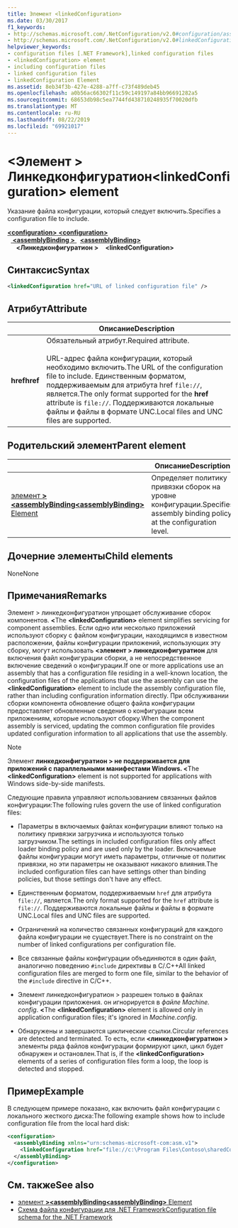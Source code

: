 ```yaml
---
title: Элемент <linkedConfiguration>
ms.date: 03/30/2017
f1_keywords:
- http://schemas.microsoft.com/.NetConfiguration/v2.0#configuration/assemblyBinding/linkedConfiguration
- http://schemas.microsoft.com/.NetConfiguration/v2.0#linkedConfiguration
helpviewer_keywords:
- configuration files [.NET Framework],linked configuration files
- <linkedConfiguration> element
- including configuration files
- linked configuration files
- linkedConfiguration Element
ms.assetid: 8eb34f3b-427e-4288-a7ff-c73f489deb45
ms.openlocfilehash: a0b56ac66302f11c59c149197a84bb96691282a5
ms.sourcegitcommit: 68653db98c5ea7744fd438710248935f70020dfb
ms.translationtype: MT
ms.contentlocale: ru-RU
ms.lasthandoff: 08/22/2019
ms.locfileid: "69921017"
---
```

# <a name="linkedconfiguration-element"></a><span data-ttu-id="03715-102">\<Элемент > Линкедконфигуратион</span><span class="sxs-lookup"><span data-stu-id="03715-102">\<linkedConfiguration> element</span></span>

<span data-ttu-id="03715-103">Указание файла конфигурации, который следует включить.</span><span class="sxs-lookup"><span data-stu-id="03715-103">Specifies a configuration file to include.</span></span>

<span data-ttu-id="03715-104">[ **\<configuration>** ](configuration-element.md) </span><span class="sxs-lookup"><span data-stu-id="03715-104">[**\<configuration>**](configuration-element.md) </span></span>  
<span data-ttu-id="03715-105">&nbsp;&nbsp;[ **\<assemblyBinding >** ](assemblybinding-element-for-configuration.md) </span><span class="sxs-lookup"><span data-stu-id="03715-105">&nbsp;&nbsp;[**\<assemblyBinding>**](assemblybinding-element-for-configuration.md) </span></span>  
<span data-ttu-id="03715-106">&nbsp;&nbsp;&nbsp;&nbsp; **\<Линкедконфигуратион >**</span><span class="sxs-lookup"><span data-stu-id="03715-106">&nbsp;&nbsp;&nbsp;&nbsp;**\<linkedConfiguration>**</span></span>

## <a name="syntax"></a><span data-ttu-id="03715-107">Синтаксис</span><span class="sxs-lookup"><span data-stu-id="03715-107">Syntax</span></span>

```xml
<linkedConfiguration href="URL of linked configuration file" />
```

## <a name="attribute"></a><span data-ttu-id="03715-108">Атрибут</span><span class="sxs-lookup"><span data-stu-id="03715-108">Attribute</span></span>

|           | <span data-ttu-id="03715-109">Описание</span><span class="sxs-lookup"><span data-stu-id="03715-109">Description</span></span> |
| --------- | ----------- |
| <span data-ttu-id="03715-110">**href**</span><span class="sxs-lookup"><span data-stu-id="03715-110">**href**</span></span>  | <span data-ttu-id="03715-111">Обязательный атрибут.</span><span class="sxs-lookup"><span data-stu-id="03715-111">Required attribute.</span></span><br><br><span data-ttu-id="03715-112">URL-адрес файла конфигурации, который необходимо включить.</span><span class="sxs-lookup"><span data-stu-id="03715-112">The URL of the configuration file to include.</span></span> <span data-ttu-id="03715-113">Единственным форматом, поддерживаемым для атрибута href `file://`, является.</span><span class="sxs-lookup"><span data-stu-id="03715-113">The only format supported for the **href** attribute is `file://`.</span></span> <span data-ttu-id="03715-114">Поддерживаются локальные файлы и файлы в формате UNC.</span><span class="sxs-lookup"><span data-stu-id="03715-114">Local files and UNC files are supported.</span></span> |

## <a name="parent-element"></a><span data-ttu-id="03715-115">Родительский элемент</span><span class="sxs-lookup"><span data-stu-id="03715-115">Parent element</span></span>

|     | <span data-ttu-id="03715-116">Описание</span><span class="sxs-lookup"><span data-stu-id="03715-116">Description</span></span> |
| --- | ----------- |
| [<span data-ttu-id="03715-117">элемент  **>\<assemblyBinding**</span><span class="sxs-lookup"><span data-stu-id="03715-117">**\<assemblyBinding>** Element</span></span>](assemblybinding-element-for-configuration.md) | <span data-ttu-id="03715-118">Определяет политику привязки сборок на уровне конфигурации.</span><span class="sxs-lookup"><span data-stu-id="03715-118">Specifies assembly binding policy at the configuration level.</span></span> |

## <a name="child-elements"></a><span data-ttu-id="03715-119">Дочерние элементы</span><span class="sxs-lookup"><span data-stu-id="03715-119">Child elements</span></span>

<span data-ttu-id="03715-120">None</span><span class="sxs-lookup"><span data-stu-id="03715-120">None</span></span>

## <a name="remarks"></a><span data-ttu-id="03715-121">Примечания</span><span class="sxs-lookup"><span data-stu-id="03715-121">Remarks</span></span>

<span data-ttu-id="03715-122">Элемент > линкедконфигуратион упрощает обслуживание сборок компонентов.  **\<**</span><span class="sxs-lookup"><span data-stu-id="03715-122">The **\<linkedConfiguration>** element simplifies servicing for component assemblies.</span></span> <span data-ttu-id="03715-123">Если одно или несколько приложений используют сборку с файлом конфигурации, находящимся в известном расположении, файлы конфигурации приложений, использующих эту сборку, могут использовать  **\<элемент > линкедконфигуратион** для включения файл конфигурации сборки, а не непосредственное включение сведений о конфигурации.</span><span class="sxs-lookup"><span data-stu-id="03715-123">If one or more applications use an assembly that has a configuration file residing in a well-known location, the configuration files of the applications that use the assembly can use the **\<linkedConfiguration>** element to include the assembly configuration file, rather than including configuration information directly.</span></span> <span data-ttu-id="03715-124">При обслуживании сборки компонента обновление общего файла конфигурации предоставляет обновленные сведения о конфигурации всем приложениям, которые используют сборку.</span><span class="sxs-lookup"><span data-stu-id="03715-124">When the component assembly is serviced, updating the common configuration file provides updated configuration information to all applications that use the assembly.</span></span>

> [!NOTE]
> <span data-ttu-id="03715-125">Элемент **линкедконфигуратион > не поддерживается для приложений с параллельными манифестами Windows. \<**</span><span class="sxs-lookup"><span data-stu-id="03715-125">The **\<linkedConfiguration>** element is not supported for applications with Windows side-by-side manifests.</span></span>

<span data-ttu-id="03715-126">Следующие правила управляют использованием связанных файлов конфигурации:</span><span class="sxs-lookup"><span data-stu-id="03715-126">The following rules govern the use of linked configuration files:</span></span>

- <span data-ttu-id="03715-127">Параметры в включаемых файлах конфигурации влияют только на политику привязки загрузчика и используются только загрузчиком.</span><span class="sxs-lookup"><span data-stu-id="03715-127">The settings in included configuration files only affect loader binding policy and are used only by the loader.</span></span> <span data-ttu-id="03715-128">Включаемые файлы конфигурации могут иметь параметры, отличные от политик привязки, но эти параметры не оказывают никакого влияния.</span><span class="sxs-lookup"><span data-stu-id="03715-128">The included configuration files can have settings other than binding policies, but those settings don't have any effect.</span></span>

- <span data-ttu-id="03715-129">Единственным форматом, поддерживаемым `href` для атрибута `file://`, является.</span><span class="sxs-lookup"><span data-stu-id="03715-129">The only format supported for the `href` attribute is `file://`.</span></span> <span data-ttu-id="03715-130">Поддерживаются локальные файлы и файлы в формате UNC.</span><span class="sxs-lookup"><span data-stu-id="03715-130">Local files and UNC files are supported.</span></span>

- <span data-ttu-id="03715-131">Ограничений на количество связанных конфигураций для каждого файла конфигурации не существует.</span><span class="sxs-lookup"><span data-stu-id="03715-131">There is no constraint on the number of linked configurations per configuration file.</span></span>

- <span data-ttu-id="03715-132">Все связанные файлы конфигурации объединяются в один файл, аналогично поведению `#include` директивы в C/.C++</span><span class="sxs-lookup"><span data-stu-id="03715-132">All linked configuration files are merged to form one file, similar to the behavior of the `#include` directive in C/C++.</span></span>

- <span data-ttu-id="03715-133">Элемент линкедконфигуратион > разрешен только в файлах конфигурации приложения. он игнорируется в *файле Machine. config*.  **\<**</span><span class="sxs-lookup"><span data-stu-id="03715-133">The **\<linkedConfiguration>** element is allowed only in application configuration files; it's ignored in *Machine.config*.</span></span>

- <span data-ttu-id="03715-134">Обнаружены и завершаются циклические ссылки.</span><span class="sxs-lookup"><span data-stu-id="03715-134">Circular references are detected and terminated.</span></span> <span data-ttu-id="03715-135">То есть, если  **\<линкедконфигуратион >** элементы ряда файлов конфигурации формируют цикл, цикл будет обнаружен и остановлен.</span><span class="sxs-lookup"><span data-stu-id="03715-135">That is, if the **\<linkedConfiguration>** elements of a series of configuration files form a loop, the loop is detected and stopped.</span></span>

## <a name="example"></a><span data-ttu-id="03715-136">Пример</span><span class="sxs-lookup"><span data-stu-id="03715-136">Example</span></span>

<span data-ttu-id="03715-137">В следующем примере показано, как включить файл конфигурации с локального жесткого диска:</span><span class="sxs-lookup"><span data-stu-id="03715-137">The following example shows how to include configuration file from the local hard disk:</span></span>

```xml
<configuration>
  <assemblyBinding xmlns="urn:schemas-microsoft-com:asm.v1">
    <linkedConfiguration href="file://c:\Program Files\Contoso\sharedConfig.xml"/>
  </assemblyBinding>
</configuration>
```

## <a name="see-also"></a><span data-ttu-id="03715-138">См. также</span><span class="sxs-lookup"><span data-stu-id="03715-138">See also</span></span>

- [<span data-ttu-id="03715-139">элемент  **>\<assemblyBinding**</span><span class="sxs-lookup"><span data-stu-id="03715-139">**\<assemblyBinding>** Element</span></span>](assemblybinding-element-for-configuration.md)
- [<span data-ttu-id="03715-140">Схема файла конфигурации для .NET Framework</span><span class="sxs-lookup"><span data-stu-id="03715-140">Configuration file schema for the .NET Framework</span></span>](index.md)
